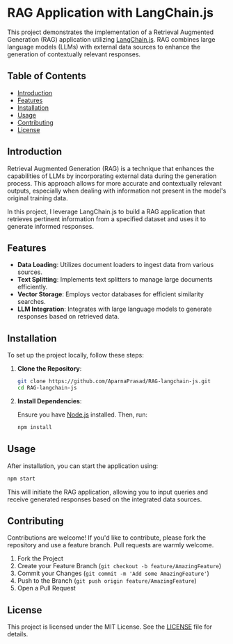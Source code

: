 # RAG Application with LangChain.js

This project demonstrates the implementation of a Retrieval Augmented Generation (RAG) application utilizing [LangChain.js](https://js.langchain.com/). RAG combines large language models (LLMs) with external data sources to enhance the generation of contextually relevant responses.

## Table of Contents

- [Introduction](#introduction)
- [Features](#features)
- [Installation](#installation)
- [Usage](#usage)
- [Contributing](#contributing)
- [License](#license)

## Introduction

Retrieval Augmented Generation (RAG) is a technique that enhances the capabilities of LLMs by incorporating external data during the generation process. This approach allows for more accurate and contextually relevant outputs, especially when dealing with information not present in the model's original training data.

In this project, I leverage LangChain.js to build a RAG application that retrieves pertinent information from a specified dataset and uses it to generate informed responses.

## Features

- **Data Loading**: Utilizes document loaders to ingest data from various sources.
- **Text Splitting**: Implements text splitters to manage large documents efficiently.
- **Vector Storage**: Employs vector databases for efficient similarity searches.
- **LLM Integration**: Integrates with large language models to generate responses based on retrieved data.

## Installation

To set up the project locally, follow these steps:

1. **Clone the Repository**:

   ```bash
   git clone https://github.com/AparnaPrasad/RAG-langchain-js.git
   cd RAG-langchain-js
   ```

2. **Install Dependencies**:

   Ensure you have [Node.js](https://nodejs.org/) installed. Then, run:

   ```bash
   npm install
   ```

## Usage

After installation, you can start the application using:

```bash
npm start
```

This will initiate the RAG application, allowing you to input queries and receive generated responses based on the integrated data sources.

## Contributing

Contributions are welcome! If you'd like to contribute, please fork the repository and use a feature branch. Pull requests are warmly welcome.

1. Fork the Project
2. Create your Feature Branch (`git checkout -b feature/AmazingFeature`)
3. Commit your Changes (`git commit -m 'Add some AmazingFeature'`)
4. Push to the Branch (`git push origin feature/AmazingFeature`)
5. Open a Pull Request

## License

This project is licensed under the MIT License. See the [LICENSE](LICENSE) file for details.
